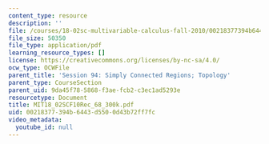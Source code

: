 ```yaml
---
content_type: resource
description: ''
file: /courses/18-02sc-multivariable-calculus-fall-2010/00218377394b6443d5500d43b72ff7fc_MIT18_02SCF10Rec_68_300k.pdf
file_size: 50350
file_type: application/pdf
learning_resource_types: []
license: https://creativecommons.org/licenses/by-nc-sa/4.0/
ocw_type: OCWFile
parent_title: 'Session 94: Simply Connected Regions; Topology'
parent_type: CourseSection
parent_uid: 9da45f78-5868-f3ae-fcb2-c3ec1ad5293e
resourcetype: Document
title: MIT18_02SCF10Rec_68_300k.pdf
uid: 00218377-394b-6443-d550-0d43b72ff7fc
video_metadata:
  youtube_id: null
---
```


